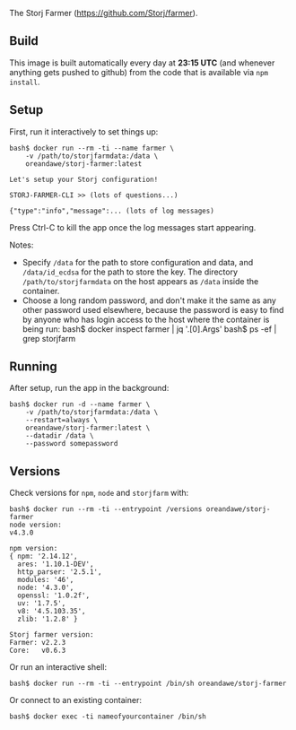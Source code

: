 The Storj Farmer (https://github.com/Storj/farmer).

## Build ##

This image is built automatically every day at **23:15 UTC** (and whenever anything gets pushed to github) from the code that is available via `npm install`.

## Setup ##

First, run it interactively to set things up:

    bash$ docker run --rm -ti --name farmer \
        -v /path/to/storjfarmdata:/data \
        oreandawe/storj-farmer:latest
    
    Let's setup your Storj configuration!
    
    STORJ-FARMER-CLI >> (lots of questions...)
    
    {"type":"info","message":... (lots of log messages)

Press Ctrl-C to kill the app once the log messages start appearing.

Notes:

* Specify `/data` for the path to store configuration and data, and `/data/id_ecdsa` for the path to store the key. The directory `/path/to/storjfarmdata` on the host appears as `/data` inside the container.
* Choose a long random password, and don't make it the same as any other password used elsewhere, because the password is easy to find by anyone who has login access to the host where the container is being run:
      bash$ docker inspect farmer | jq '.[0].Args'
      bash$ ps -ef | grep storjfarm

## Running ##

After setup, run the app in the background:

    bash$ docker run -d --name farmer \
        -v /path/to/storjfarmdata:/data \
        --restart=always \
        oreandawe/storj-farmer:latest \
        --datadir /data \
        --password somepassword

## Versions ##

Check versions for `npm`, `node` and `storjfarm` with:

    bash$ docker run --rm -ti --entrypoint /versions oreandawe/storj-farmer
    node version:
    v4.3.0

    npm version:
    { npm: '2.14.12',
      ares: '1.10.1-DEV',
      http_parser: '2.5.1',
      modules: '46',
      node: '4.3.0',
      openssl: '1.0.2f',
      uv: '1.7.5',
      v8: '4.5.103.35',
      zlib: '1.2.8' }

    Storj farmer version:
    Farmer: v2.2.3
    Core:   v0.6.3

Or run an interactive shell:

    bash$ docker run --rm -ti --entrypoint /bin/sh oreandawe/storj-farmer

Or connect to an existing container:

    bash$ docker exec -ti nameofyourcontainer /bin/sh
